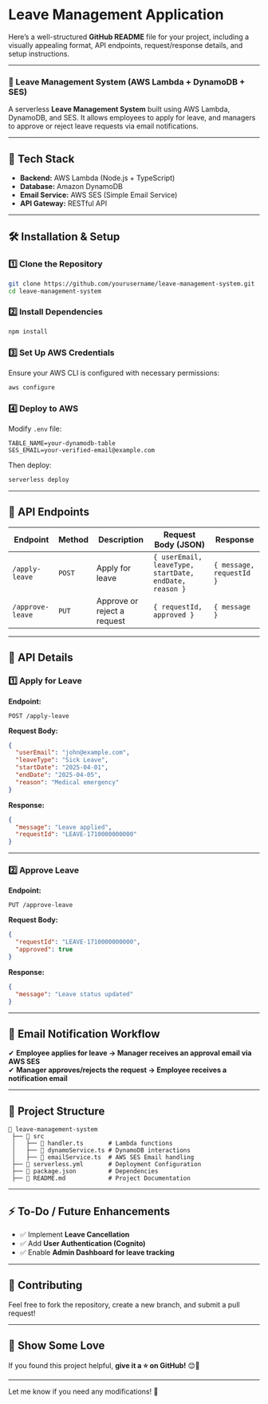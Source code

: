 # Leave Management Application 

Here’s a well-structured **GitHub README** file for your project, including a visually appealing format, API endpoints, request/response details, and setup instructions.  

---

### **📌 Leave Management System (AWS Lambda + DynamoDB + SES)**
A serverless **Leave Management System** built using AWS Lambda, DynamoDB, and SES. It allows employees to apply for leave, and managers to approve or reject leave requests via email notifications.

---

## 🚀 **Tech Stack**
- **Backend:** AWS Lambda (Node.js + TypeScript)
- **Database:** Amazon DynamoDB
- **Email Service:** AWS SES (Simple Email Service)
- **API Gateway:** RESTful API

---

## 🛠 **Installation & Setup**
### **1️⃣ Clone the Repository**
```sh
git clone https://github.com/yourusername/leave-management-system.git
cd leave-management-system
```

### **2️⃣ Install Dependencies**
```sh
npm install
```

### **3️⃣ Set Up AWS Credentials**
Ensure your AWS CLI is configured with necessary permissions:
```sh
aws configure
```

### **4️⃣ Deploy to AWS**
Modify `.env` file:
```plaintext
TABLE_NAME=your-dynamodb-table
SES_EMAIL=your-verified-email@example.com
```
Then deploy:
```sh
serverless deploy
```

---

## 📡 **API Endpoints**
| **Endpoint**          | **Method** | **Description**            | **Request Body** (JSON) | **Response** |
|----------------------|----------|----------------------------|------------------|------------|
| `/apply-leave`      | `POST`   | Apply for leave            | `{ userEmail, leaveType, startDate, endDate, reason }` | `{ message, requestId }` |
| `/approve-leave`    | `PUT`    | Approve or reject a request | `{ requestId, approved }` | `{ message }` |

---

## 📌 **API Details**
### **1️⃣ Apply for Leave**
**Endpoint:**  
```http
POST /apply-leave
```
**Request Body:**
```json
{
  "userEmail": "john@example.com",
  "leaveType": "Sick Leave",
  "startDate": "2025-04-01",
  "endDate": "2025-04-05",
  "reason": "Medical emergency"
}
```
**Response:**
```json
{
  "message": "Leave applied",
  "requestId": "LEAVE-1710000000000"
}
```

---

### **2️⃣ Approve Leave**
**Endpoint:**  
```http
PUT /approve-leave
```
**Request Body:**
```json
{
  "requestId": "LEAVE-1710000000000",
  "approved": true
}
```
**Response:**
```json
{
  "message": "Leave status updated"
}
```

---

## 📧 **Email Notification Workflow**
✔ **Employee applies for leave → Manager receives an approval email via AWS SES**  
✔ **Manager approves/rejects the request → Employee receives a notification email**  

---

## 📌 **Project Structure**
```
📂 leave-management-system
 ├── 📂 src
 │   ├── 📄 handler.ts       # Lambda functions
 │   ├── 📄 dynamoService.ts # DynamoDB interactions
 │   ├── 📄 emailService.ts  # AWS SES Email handling
 ├── 📄 serverless.yml       # Deployment Configuration
 ├── 📄 package.json         # Dependencies
 ├── 📄 README.md            # Project Documentation
```

---

## ⚡ **To-Do / Future Enhancements**
- ✅ Implement **Leave Cancellation**
- ✅ Add **User Authentication (Cognito)**
- ✅ Enable **Admin Dashboard for leave tracking**

---

## 🤝 **Contributing**
Feel free to fork the repository, create a new branch, and submit a pull request!  

---

## 🌟 **Show Some Love**
If you found this project helpful, **give it a ⭐ on GitHub!** 😊🚀

---

Let me know if you need any modifications! 🚀
